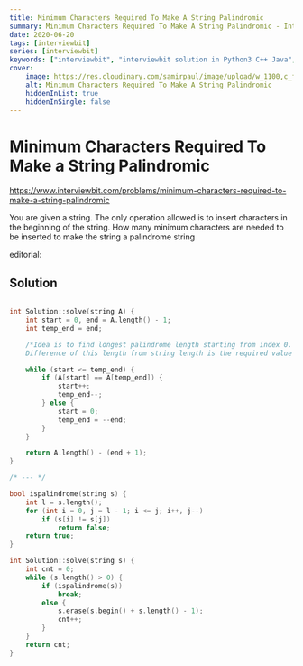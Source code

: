 ```yaml
---
title: Minimum Characters Required To Make A String Palindromic
summary: Minimum Characters Required To Make A String Palindromic - Interviewbit Solution Explained
date: 2020-06-20
tags: [interviewbit]
series: [interviewbit]
keywords: ["interviewbit", "interviewbit solution in Python3 C++ Java", "Minimum Characters Required To Make A String Palindromic Solution Explained"]
cover:
    image: https://res.cloudinary.com/samirpaul/image/upload/w_1100,c_fit,co_rgb:FFFFFF,l_text:Arial_75_bold:Minimum Characters Required To Make A String Palindromic - Solution Explained/problem-solving.webp
    alt: Minimum Characters Required To Make A String Palindromic
    hiddenInList: true
    hiddenInSingle: false
---
```


# Minimum Characters Required To Make a String Palindromic

https://www.interviewbit.com/problems/minimum-characters-required-to-make-a-string-palindromic


You are given a string. The only operation allowed is to insert characters in the beginning of the string.
How many minimum characters are needed to be inserted to make the string a palindrome string

editorial:
## Solution

```cpp

int Solution::solve(string A) {
	int start = 0, end = A.length() - 1;
	int temp_end = end;

	/*Idea is to find longest palindrome length starting from index 0.
    Difference of this length from string length is the required value */

	while (start <= temp_end) {
		if (A[start] == A[temp_end]) {
			start++;
			temp_end--;
		} else {
			start = 0;
			temp_end = --end;
		}
	}

	return A.length() - (end + 1);
}

/* --- */

bool ispalindrome(string s) {
	int l = s.length();
	for (int i = 0, j = l - 1; i <= j; i++, j--)
		if (s[i] != s[j])
			return false;
	return true;
}

int Solution::solve(string s) {
	int cnt = 0;
	while (s.length() > 0) {
		if (ispalindrome(s))
			break;
		else {
			s.erase(s.begin() + s.length() - 1);
			cnt++;
		}
	}
	return cnt;
}
```